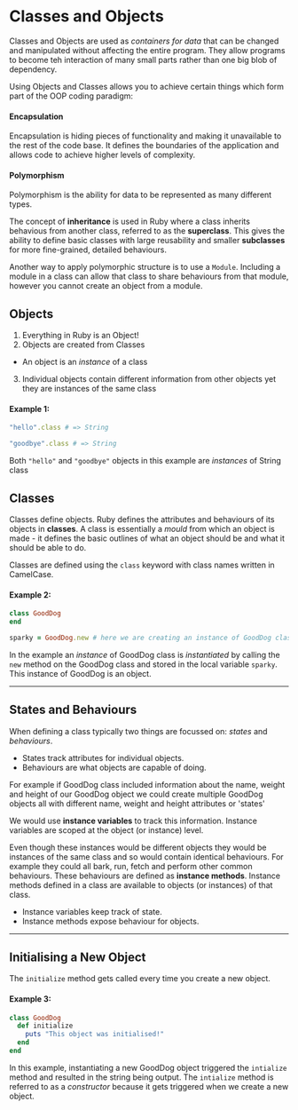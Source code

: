 # Classes and Objects

Classes and Objects are used as *containers for data* that can be changed and manipulated without affecting
the entire program. They allow programs to become teh interaction of many small parts rather than one big blob
of dependency.

Using Objects and Classes allows you to achieve certain things which form part of the OOP coding paradigm:

#### Encapsulation

Encapsulation is hiding pieces of functionality and making it unavailable to the rest of the code base. It defines
the boundaries of the application and allows code to achieve higher levels of complexity.

#### Polymorphism

Polymorphism is the ability for data to be represented as many different types. 

The concept of **inheritance** is
used in Ruby where a class inherits behavious from another class, referred to as the **superclass**. This gives
the ability to define basic classes with large reusability and smaller **subclasses** for more fine-grained,
detailed behaviours.

Another way to apply polymorphic structure is to use a `Module`. Including a module in a class can allow that
class to share behaviours from that module, however you cannot create an object from a module.

## Objects

1. Everything in Ruby is an Object!
2. Objects are created from Classes
  * An object is an *instance* of a class 
3. Individual objects contain different information from other objects 
yet they are instances of the same class

#### Example 1:
```ruby
"hello".class # => String

"goodbye".class # => String
```

Both `"hello"` and `"goodbye"` objects in this example are *instances* of String class

## Classes

Classes define objects. Ruby defines the attributes and behaviours of its objects in **classes**. A class is
essentially a *mould* from which an object is made - it defines the basic outlines of what an object should be
and what it should be able to do.

Classes are defined using the `class` keyword with class names written in CamelCase.

#### Example 2:
```ruby
class GoodDog
end

sparky = GoodDog.new # here we are creating an instance of GoodDog class
```

In the example an *instance* of GoodDog class is *instantiated* by calling the `new` method on the GoodDog class
and stored in the local variable `sparky`. This instance of GoodDog is an object.

---

## States and Behaviours

When defining a class typically two things are focussed on: *states* and *behaviours*.

* States track attributes for individual objects. 
* Behaviours are what objects are capable of doing.

For example if GoodDog class included information about the name, weight and height of our
GoodDog object we could create multiple GoodDog objects all with different name, weight and 
height attributes or 'states'

We would use **instance variables** to track this information. Instance variables are scoped at the
object (or instance) level.

Even though these instances would be different objects they would be instances of the same class and
so would contain identical behaviours. For example they could all bark, run, fetch and perform other common
behaviours. These behaviours are defined as **instance methods**. Instance methods defined in a class are
available to objects (or instances) of that class.

* Instance variables keep track of state.
* Instance methods expose behaviour for objects.

---

## Initialising a New Object

The `initialize` method gets called every time you create a new object.

#### Example 3:
```ruby
class GoodDog
  def initialize
    puts "This object was initialised!"
  end
end
```

In this example, instantiating a new GoodDog object triggered the `intialize` method and resulted
in the string being output. The `intialize` method is referred to as a *constructor* because it gets triggered when we create a new object.
